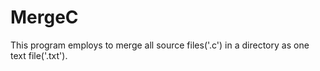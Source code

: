 # MergeC
This program employs to merge all source files('.c') in a directory as one text file('.txt').
